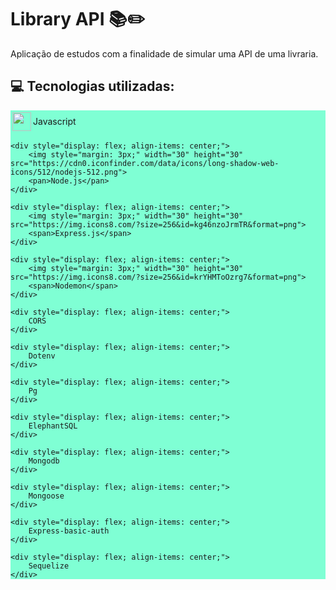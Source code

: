 # Library API 📚✏️
Aplicação de estudos com a finalidade de simular uma API de uma livraria.

## 💻 Tecnologias utilizadas:
<div style="background-color: aquamarine; ">
    <div style="display: flex; align-items: center;">
        <img style="margin: 3px;" width="30" height="30" src="https://cdn-icons-png.flaticon.com/512/5968/5968292.png">
        <span>Javascript</span>
    </div>

    <div style="display: flex; align-items: center;">
        <img style="margin: 3px;" width="30" height="30" src="https://cdn0.iconfinder.com/data/icons/long-shadow-web-icons/512/nodejs-512.png">
        <pan>Node.js</pan>
    </div>

    <div style="display: flex; align-items: center;">
        <img style="margin: 3px;" width="30" height="30" src="https://img.icons8.com/?size=256&id=kg46nzoJrmTR&format=png">
        <span>Express.js</span>
    </div>

    <div style="display: flex; align-items: center;">
        <img style="margin: 3px;" width="30" height="30" src="https://img.icons8.com/?size=256&id=krYHMToOzrg7&format=png">
        <span>Nodemon</span>
    </div>

    <div style="display: flex; align-items: center;">
        CORS
    </div>

    <div style="display: flex; align-items: center;">
        Dotenv
    </div>

    <div style="display: flex; align-items: center;">
        Pg
    </div>

    <div style="display: flex; align-items: center;">
        ElephantSQL
    </div>

    <div style="display: flex; align-items: center;">
        Mongodb
    </div>

    <div style="display: flex; align-items: center;">
        Mongoose
    </div>

    <div style="display: flex; align-items: center;">
        Express-basic-auth
    </div>

    <div style="display: flex; align-items: center;">
        Sequelize
    </div>
</div>